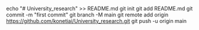 echo "# University_research" >> README.md
git init
git add README.md
git commit -m "first commit"
git branch -M main
git remote add origin https://github.com/konetiai/University_research.git
git push -u origin main
